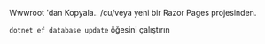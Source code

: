 Wwwroot 'dan Kopyala.. /cu/veya yeni bir Razor Pages projesinden.

`dotnet ef database update` öğesini çalıştırın
